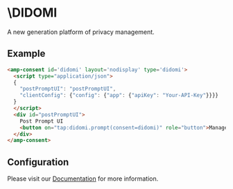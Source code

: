 <!---
Copyright 2019 The AMP HTML Authors. All Rights Reserved.

Licensed under the Apache License, Version 2.0 (the "License");
you may not use this file except in compliance with the License.
You may obtain a copy of the License at

      http://www.apache.org/licenses/LICENSE-2.0

Unless required by applicable law or agreed to in writing, software
distributed under the License is distributed on an "AS-IS" BASIS,
WITHOUT WARRANTIES OR CONDITIONS OF ANY KIND, either express or implied.
See the License for the specific language governing permissions and
limitations under the License.
-->

# \DIDOMI

A new generation platform of privacy management.

## Example

```html
<amp-consent id='didomi' layout='nodisplay' type='didomi'>
  <script type="application/json">
  {
    "postPromptUI": "postPromptUI",
    "clientConfig": {"config": {"app": {"apiKey": "Your-API-Key"}}}}
  }
  </script>
  <div id="postPromptUI">
    Post Prompt UI
    <button on="tap:didomi.prompt(consent=didomi)" role="button">Manage</button>
  </div>
</amp-consent>
```

## Configuration

Please visit our [Documentation](https://developers.didomi.io/cmp/amp) for more information.
